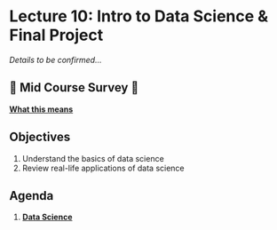 <!---
{"next":"Lectures_class2/Lecture11.md","title":"Intro to Data Science - 6/20"}
-->

# Lecture 10: Intro to Data Science & Final Project

*Details to be confirmed...*

## 🍕 Mid Course Survey 🍕
**[What this means](https://docs.google.com/presentation/d/1r5KrB7bf0rCJpm5MCTy8eQT_5TrUy7AtimURDI-QbpQ/edit#slide=id.g3dd4fa9b7e_0_239)**

## Objectives

1. Understand the basics of data science
2. Review real-life applications of data science

## Agenda

1. **[Data Science](../Topics/nb/data_science.ipynb)**